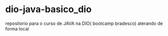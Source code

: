 # dio-java-basico_dio
repositorio para o curso de JAVA na DIO( bootcamp bradesco)
aterando de forma local